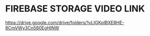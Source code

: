 # FIREBASE STORAGE VIDEO LINK

https://drive.google.com/drive/folders/1vLIGKplBXE8HE-8CmVWy3Cn580EgHlNW